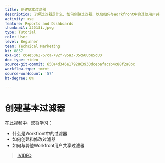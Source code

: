 ```yaml
---
title: 创建基本过滤器
description: 了解过滤器是什么、如何创建过滤器，以及如何与Workfront中的其他用户共享过滤器。
activity: use
feature: Reports and Dashboards
thumbnail: 335151.jpeg
type: Tutorial
role: User
level: Beginner
team: Technical Marketing
kt: 8857
exl-id: c64e5362-67ca-492f-95a3-05c660be5c03
doc-type: video
source-git-commit: 650e4d346e1792863930dcebafacab4c88f2a8bc
workflow-type: tm+mt
source-wordcount: '57'
ht-degree: 0%

---
```


# 创建基本过滤器

在此视频中，您将学习：

* 什么是Workfront中的过滤器
* 如何创建和修改过滤器
* 如何与其他Workfront用户共享过滤器

>[!VIDEO](https://video.tv.adobe.com/v/335151/?quality=12&learn=on)

